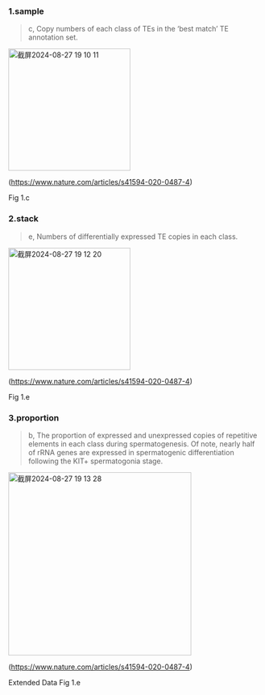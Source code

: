 ### 1.sample
> c, Copy numbers of each class of TEs in the ‘best match’ TE annotation set.

<img width="242" alt="截屏2024-08-27 19 10 11" src="https://github.com/user-attachments/assets/1ab8b806-646f-40c8-a041-2e172c921719">

(https://www.nature.com/articles/s41594-020-0487-4)

Fig 1.c

### 2.stack
> e, Numbers of differentially expressed TE copies in each class.

<img width="242" alt="截屏2024-08-27 19 12 20" src="https://github.com/user-attachments/assets/89acca04-b7b7-48cf-8fef-e544a9f8f785">

(https://www.nature.com/articles/s41594-020-0487-4)

Fig 1.e


### 3.proportion
> b, The proportion of expressed and unexpressed copies of repetitive elements in each class during spermatogenesis. Of note, nearly half of rRNA genes are expressed in spermatogenic differentiation following the KIT+ spermatogonia stage.

<img width="363" alt="截屏2024-08-27 19 13 28" src="https://github.com/user-attachments/assets/bd1a4fdb-c188-49a6-a23a-e4ea3b137457">

(https://www.nature.com/articles/s41594-020-0487-4)

Extended Data Fig 1.e
